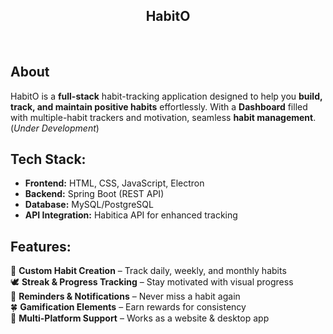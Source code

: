 <h2 align="center">HabitO</h2><br>


**<h2>About</h2>**  

HabitO is a **full-stack** habit-tracking application designed to help you **build, track, and maintain positive habits** effortlessly. With a **Dashboard** filled with multiple-habit trackers and motivation, seamless **habit management**.  (*Under Development*)

**<h2>Tech Stack:</h2>**  
- **Frontend:** HTML, CSS, JavaScript, Electron  
- **Backend:** Spring Boot (REST API)  
- **Database:** MySQL/PostgreSQL  
- **API Integration:** Habitica API for enhanced tracking  

**<h2>Features:</h2>**  

 👾 **Custom Habit Creation** – Track daily, weekly, and monthly habits  
 🕊️ **Streak & Progress Tracking** – Stay motivated with visual progress  
 🫧 **Reminders & Notifications** – Never miss a habit again  
 🍀 **Gamification Elements** – Earn rewards for consistency  
 🍄 **Multi-Platform Support** – Works as a website & desktop app  
